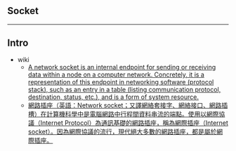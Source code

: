 #

## Socket
----

## Intro
- wiki
  - [A network socket is an internal endpoint for sending or receiving data within a node on a computer network. Concretely, it is a representation of this endpoint in networking software (protocol stack), such as an entry in a table (listing communication protocol, destination, status, etc.), and is a form of system resource.](https://en.wikipedia.org/wiki/Network_socket)
  - [網路插座（英語：Network socket；又譯網絡套接字、網絡接口、網路插槽）在計算機科學中是電腦網路中行程間資料串流的端點。使用以網際協議（Internet Protocol）為通訊基礎的網路插座，稱為網際插座（Internet socket）。因為網際協議的流行，現代絕大多數的網路插座，都是屬於網際插座。](https://zh.wikipedia.org/wiki/%E7%B6%B2%E8%B7%AF%E6%8F%92%E5%BA%A7)
